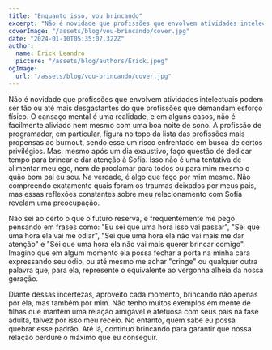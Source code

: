 ```yaml
---
title: "Enquanto isso, vou brincando"
excerpt: "Não é novidade que profissões que envolvem atividades intelectuais podem ser tão ou até mais desgastantes do que profissões que demandam esforço físico. O cansaço mental é uma realidade..."
coverImage: "/assets/blog/vou-brincando/cover.jpg"
date: "2024-01-10T05:35:07.322Z"
author:
  name: Erick Leandro
  picture: "/assets/blog/authors/Erick.jpeg"
ogImage:
  url: "/assets/blog/vou-brincando/cover.jpg"
---
```


Não é novidade que profissões que envolvem atividades intelectuais podem ser tão ou até mais desgastantes do que profissões que demandam esforço físico. O cansaço mental é uma realidade, e em alguns casos, não é facilmente aliviado nem mesmo com uma boa noite de sono. A profissão de programador, em particular, figura no topo da lista das profissões mais propensas ao burnout, sendo esse um risco enfrentado em busca de certos privilégios. Mas, mesmo após um dia exaustivo, faço questão de dedicar tempo para brincar e dar atenção à Sofia. Isso não é uma tentativa de alimentar meu ego, nem de proclamar para todos ou para mim mesmo o quão bom pai eu sou. Na verdade, é algo que faço por mim mesmo. Não compreendo exatamente quais foram os traumas deixados por meus pais, mas essas reflexões constantes sobre meu relacionamento com Sofia revelam uma preocupação.

Não sei ao certo o que o futuro reserva, e frequentemente me pego pensando em frases como: "Eu sei que uma hora isso vai passar", "Sei que uma hora ela vai me odiar", "Sei que uma hora ela não vai mais me dar atenção" e "Sei que uma hora ela não vai mais querer brincar comigo". Imagino que em algum momento ela possa fechar a porta na minha cara expressando seu ódio, ou até mesmo me achar "cringe" ou qualquer outra palavra que, para ela, represente o equivalente ao vergonha alheia da nossa geração.

Diante dessas incertezas, aproveito cada momento, brincando não apenas por ela, mas também por mim. Não tenho muitos exemplos em mente de filhas que mantêm uma relação amigável e afetuosa com seus pais na fase adulta, talvez por isso meu receio. No entanto, quem sabe eu possa quebrar esse padrão. Até lá, continuo brincando para garantir que nossa relação perdure o máximo que eu conseguir.
